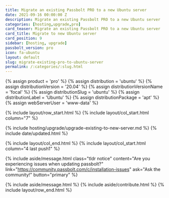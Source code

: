 ```yaml
---
title: Migrate an existing Passbolt PRO to a new Ubuntu server 
date: 2021-09-16 00:00:00 Z
description: Migrate an existing Passbolt PRO to a new Ubuntu server
categories: [hosting,upgrade,pro]
card_teaser: Migrate an existing Passbolt PRO to a new Ubuntu server 
card_title: Migrate to new Ubuntu server
card_position: 9
sidebar: [hosting, upgrade]
passbolt_version: pro
icon: fa-ubuntu
layout: default
slug: migrate-existing-pro-to-ubuntu-server
permalink: /:categories/:slug.html
---
```


{% assign product = 'pro' %}
{% assign distribution = 'ubuntu' %}
{% assign distributionVersion = '20.04' %}
{% assign distributionVersionName = 'focal' %}
{% assign distributionSlug = 'ubuntu' %}
{% assign distributionLabel = 'Ubuntu' %}
{% assign distributionPackage = 'apt' %}
{% assign webServerUser = 'www-data' %}

{% include layout/row_start.html %}
{% include layout/col_start.html column="7" %}

{% include hosting/upgrade/upgrade-existing-to-new-server.md %}
{% include date/updated.html %}

{% include layout/col_end.html %}
{% include layout/col_start.html column="4 last push1" %}

{% include aside/message.html
    class="tldr notice"
    content="Are you experiencing issues when updating passbolt?"
    link="https://community.passbolt.com/c/installation-issues"
    ask="Ask the community!"
    button="primary"
%}

{% include aside/message.html %}
{% include aside/contribute.html %}
{% include layout/row_end.html %}
